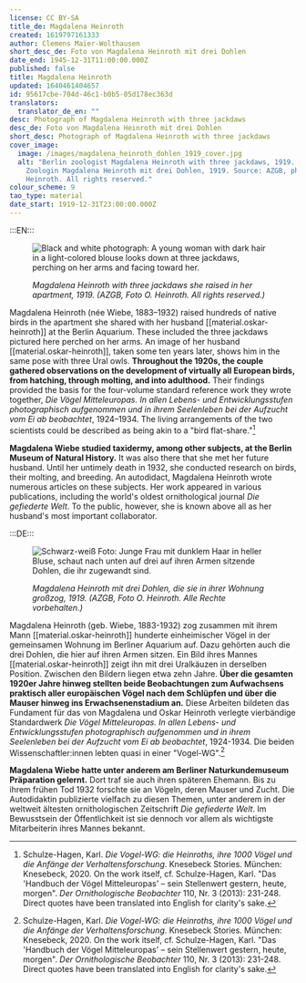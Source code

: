 ```yaml
---
license: CC BY-SA
title_de: Magdalena Heinroth
created: 1619797161333
author: Clemens Maier-Wolthausen
short_desc_de: Foto von Magdalena Heinroth mit drei Dohlen
date_end: 1945-12-31T11:00:00.000Z
published: false
title: Magdalena Heinroth
updated: 1640461404657
id: 95617cbe-704d-46c1-b0b5-05d178ec363d
translators:
  translator_de_en: ""
desc: Photograph of Magdalena Heinroth with three jackdaws
desc_de: Foto von Magdalena Heinroth mit drei Dohlen
short_desc: Photograph of Magdalena Heinroth with three jackdaws
cover_image:
  image: /images/magdalena_heinroth_dohlen_1919_cover.jpg
  alt: "Berlin zoologist Magdalena Heinroth with three jackdaws, 1919. Berliner
    Zoologin Magdalena Heinroth mit drei Dohlen, 1919. Source: AZGB, photo O.
    Heinroth. All rights reserved."
colour_scheme: 9
tao_type: material
date_start: 1919-12-31T23:00:00.000Z
---
```

:::EN:::

<figure>

![Black and white photograph: A young woman with dark hair in a light-colored blouse looks down at three jackdaws, perching on her arms and facing toward her.](/images/cmw/Magdalena_Heinroth_Dohlen_1919.jpg)

<figcaption>

_Magdalena Heinroth with three jackdaws she raised in her apartment, 1919. (AZGB, Foto O. Heinroth. All rights reserved.)_

</figcaption>

</figure>

Magdalena Heinroth (née Wiebe, 1883–1932) raised hundreds of native birds in the apartment she shared with her husband [[material.oskar-heinroth]] at the Berlin Aquarium. These included the three jackdaws pictured here perched on her arms. An image of her husband [[material.oskar-heinroth]], taken some ten years later, shows him in the same pose with three Ural owls. **Throughout the 1920s, the couple gathered observations on the development of virtually all European birds, from hatching, through molting, and into adulthood.** Their findings provided the basis for the four-volume standard reference work they wrote together, _Die Vögel Mitteleuropas. In allen Lebens- und Entwicklungsstufen photographisch aufgenommen und in ihrem Seelenleben bei der Aufzucht vom Ei ab beobachtet_, 1924–1934. The living arrangements of the two scientists could be described as being akin to a "bird flat-share."[^1]

**Magdalena Wiebe studied taxidermy, among other subjects, at the Berlin Museum of Natural History.** It was also there that she met her future husband. Until her untimely death in 1932, she conducted research on birds, their molting, and breeding. An autodidact, Magdalena Heinroth wrote numerous articles on these subjects. Her work appeared in various publications, including the world's oldest ornithological journal _Die gefiederte Welt_. To the public, however, she is known above all as her husband's most important collaborator.

[^1]: Schulze-Hagen, Karl. _Die Vogel-WG: die Heinroths, ihre 1000 Vögel und die Anfänge der Verhaltensforschung_. Knesebeck Stories. München: Knesebeck, 2020. On the work itself, cf. Schulze-Hagen, Karl. "Das 'Handbuch der Vögel Mitteleuropas' – sein Stellenwert gestern, heute, morgen". _Der Ornithologische Beobachter_ 110, Nr. 3 (2013): 231-248. Direct quotes have been translated into English for clarity's sake.

:::DE:::

<figure>

![Schwarz-weiß Foto: Junge Frau mit dunklem Haar in heller Bluse, schaut nach unten auf drei auf ihren Armen sitzende Dohlen, die ihr zugewandt sind.](/images/cmw/Magdalena_Heinroth_Dohlen_1919.jpg)

<figcaption>

_Magdalena Heinroth mit drei Dohlen, die sie in ihrer Wohnung großzog, 1919. (AZGB, Foto O. Heinroth. Alle Rechte vorbehalten.)_

</figcaption>

</figure>

Magdalena Heinroth (geb. Wiebe, 1883-1932) zog zusammen mit ihrem Mann [[material.oskar-heinroth]] hunderte einheimischer Vögel in der gemeinsamen Wohnung im Berliner Aquarium auf. Dazu gehörten auch die drei Dohlen, die hier auf ihren Armen sitzen. Ein Bild ihres Mannes [[material.oskar-heinroth]] zeigt ihn mit drei Uralkäuzen in derselben Position. Zwischen den Bildern liegen etwa zehn Jahre. **Über die gesamten 1920er Jahre hinweg stellten beide Beobachtungen zum Aufwachsens praktisch aller europäischen Vögel nach dem Schlüpfen und über die Mauser hinweg ins Erwachsenenstadium an.** Diese Arbeiten bildeten das Fundament für das von Magdalena und Oskar Heinroth verlegte vierbändige Standardwerk _Die Vögel Mitteleuropas. In allen Lebens- und Entwicklungsstufen photographisch aufgenommen und in ihrem Seelenleben bei der Aufzucht vom Ei ab beobachtet_, 1924-1934. Die beiden Wissenschaftler:innen lebten quasi in einer "Vogel-WG".[^1]

**Magdalena Wiebe hatte unter anderem am Berliner Naturkundemuseum Präparation gelernt.** Dort traf sie auch ihren späteren Ehemann. Bis zu ihrem frühen Tod 1932 forschte sie an Vögeln, deren Mauser und Zucht. Die Autodidaktin publizierte vielfach zu diesen Themen, unter anderem in der weltweit ältesten ornithologischen Zeitschrift _Die gefiederte Welt_. Im Bewusstsein der Öffentlichkeit ist sie dennoch vor allem als wichtigste Mitarbeiterin ihres Mannes bekannt.

[^1]: Schulze-Hagen, Karl. _Die Vogel-WG: die Heinroths, ihre 1000 Vögel und die Anfänge der Verhaltensforschung_. Knesebeck Stories. München: Knesebeck, 2020. Zum Werk selbst vgl. Schulze-Hagen, Karl. "Das 'Handbuch der Vögel Mitteleuropas' – sein Stellenwert gestern, heute, morgen". _Der Ornithologische Beobachter_ 110, Nr. 3 (2013): 231-248.
